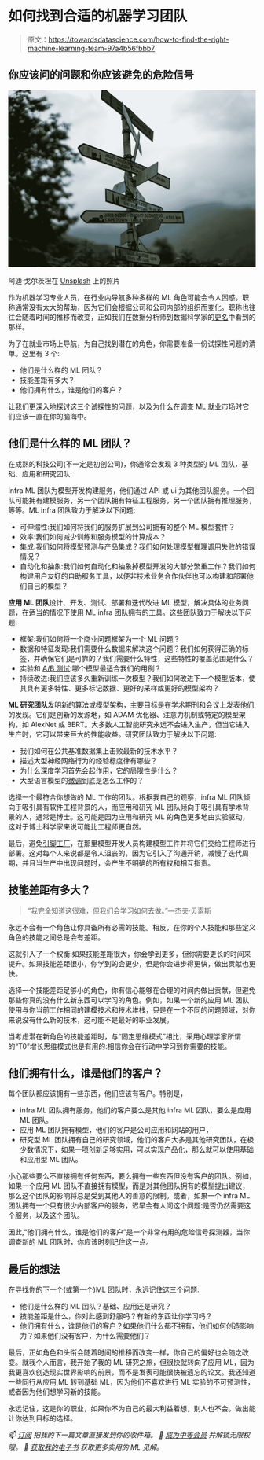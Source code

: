 # 如何找到合适的机器学习团队

> 原文：<https://towardsdatascience.com/how-to-find-the-right-machine-learning-team-97a4b56fbbb7>

## 你应该问的问题和你应该避免的危险信号

![](img/0fe9c29d2adcc14d03d3361ddba12984.png)

阿迪·戈尔茨坦在 [Unsplash](https://unsplash.com?utm_source=medium&utm_medium=referral) 上的照片

作为机器学习专业人员，在行业内导航多种多样的 ML 角色可能会令人困惑。职称通常没有太大的帮助，因为它们会根据公司和公司内部的组织而变化。职称也往往会随着时间的推移而改变，正如我们在数据分析师到数据科学家的[更名](https://eugeneyan.com/writing/red-flags/)中看到的那样。

为了在就业市场上导航，为自己找到潜在的角色，你需要准备一份试探性问题的清单。这里有 3 个:

*   他们是什么样的 ML 团队？
*   技能差距有多大？
*   他们拥有什么，谁是他们的客户？

让我们更深入地探讨这三个试探性的问题，以及为什么在调查 ML 就业市场时它们应该一直在你的脑海中。

## 他们是什么样的 ML 团队？

在成熟的科技公司(不一定是初创公司)，你通常会发现 3 种类型的 ML 团队，基础、应用和研究团队:

Infra ML 团队为模型开发构建服务，他们通过 API 或 ui 为其他团队服务。一个团队可能拥有建模服务，另一个团队拥有特征工程服务，另一个团队拥有推理服务，等等。ML infra 团队致力于解决以下问题:

*   可伸缩性:我们如何将我们的服务扩展到公司拥有的整个 ML 模型套件？
*   效率:我们如何减少训练和服务模型的计算成本？
*   集成:我们如何将模型预测与产品集成？我们如何处理模型推理调用失败的错误情况？
*   自动化和抽象:我们如何自动化和抽象掉模型开发的大部分繁重工作？我们如何构建用户友好的自助服务工具，以便非技术业务合作伙伴也可以构建和部署他们自己的模型？

**应用 ML 团队**设计、开发、测试、部署和迭代改进 ML 模型，解决具体的业务问题，在适当的情况下使用 ML infra 团队拥有的工具。这些团队致力于解决以下问题:

*   框架:我们如何将一个商业问题框架为一个 ML 问题？
*   数据和特征发现:我们需要什么数据来解决这个问题？我们如何获得正确的标签，并确保它们是可靠的？我们需要什么特性，这些特性的覆盖范围是什么？
*   实验和 [A/B 测试](/the-joy-of-a-b-testing-theory-practice-and-pitfalls-de58acbdb04a):哪个模型最适合我们的用例？
*   持续改进:我们应该多久重新训练一次模型？我们如何改进下一个模型版本，使其具有更多特性、更多标记数据、更好的采样或更好的模型架构？

**ML 研究团队**发明新的算法或模型架构，主要目标是在学术期刊和会议上发表他们的发现。它们是创新的发源地，如 ADAM 优化器、注意力机制或特定的模型架构，如 AlexNet 或 BERT。大多数人工智能研究永远不会进入生产，但当它进入生产时，它可以带来巨大的性能收益。研究团队致力于解决以下问题:

*   我们如何在公共基准数据集上击败最新的技术水平？
*   描述大型神经网络行为的经验标度律有哪些？
*   [为什么](/why-does-deep-learning-work-so-well-6550f3aa22c6)深度学习首先会起作用，它的局限性是什么？
*   大型语言模型的[微调](/what-exactly-happens-when-we-fine-tune-bert-f5dc32885d76)到底是怎么工作的？

选择一个最符合你想做的 ML 工作的团队。根据我自己的观察，infra ML 团队倾向于吸引具有软件工程背景的人，而应用和研究 ML 团队倾向于吸引具有学术背景的人，通常是博士。这可能是因为应用和研究 ML 的角色更多地由实验驱动，这对于博士科学家来说可能比工程师更自然。

最后，避免[引脚工厂](/data-science-anti-patterns-you-should-know-1d8711eef72d)，在那里模型开发人员构建模型工件并将它们交给工程师进行部署。这对每个人来说都是令人沮丧的，因为它引入了沟通开销，减慢了迭代周期，并且当生产中出现问题时，会产生不明确的所有权和相互指责。

## 技能差距有多大？

> “我完全知道这很难，但我们会学习如何去做。”—杰夫·贝索斯

永远不会有一个角色让你具备所有必需的技能。相反，在你的个人技能和那些定义角色的技能之间总是会有差距。

这就引入了一个权衡:如果技能差距很大，你会学到更多，但你需要更长的时间来提升。如果技能差距很小，你学到的会更少，但是你会进步得更快，做出贡献也更快。

选择一个技能差距足够小的角色，你有信心能够在合理的时间内做出贡献，但避免那些你真的没有什么新东西可以学习的角色。例如，如果一个新的应用 ML 团队使用与你当前工作相同的建模技术和技术堆栈，只是在一个不同的问题领域，对你来说没有什么新的技术，这可能不是最好的职业发展。

当考虑潜在新角色的技能差距时，与“固定思维模式”相比，采用心理学家所谓的“T0”增长思维模式也是有用的:相信你会在行动中学习到你需要的技能。

## 他们拥有什么，谁是他们的客户？

每个团队都应该拥有一些东西，他们应该有客户。特别是，

*   infra ML 团队拥有服务，他们的客户要么是其他 infra ML 团队，要么是应用 ML 团队。
*   应用 ML 团队拥有模型，他们的客户是公司应用和网站的用户，
*   研究型 ML 团队拥有自己的研究领域，他们的客户大多是其他研究团队，在极少数情况下，如果一项创新足够实用，可以实现产品化，那么就可以使用基础和应用型 ML 团队。

小心那些要么不直接拥有任何东西，要么拥有一些东西但没有客户的团队。例如，如果一个应用 ML 团队不直接拥有模型，而是对其他团队拥有的模型提出建议，那么这个团队的影响将总是受到其他人的善意的限制。或者，如果一个 infra ML 团队拥有一个只有很少内部客户的服务，迟早会有人问这个问题:是否仍然需要这个服务，以及这个团队。

因此,“他们拥有什么，谁是他们的客户”是一个非常有用的危险信号探测器，当你调查新的 ML 团队时，你应该时刻记住这一点。

## 最后的想法

在寻找你的下一个(或第一个)ML 团队时，永远记住这三个问题:

*   他们是什么样的 ML 团队？基础、应用还是研究？
*   技能差距是什么，你对此感到舒服吗？有新的东西让你学习吗？
*   他们拥有什么，谁是他们的客户？如果他们什么都不拥有，他们如何创造影响力？如果他们没有客户，为什么需要他们？

最后，正如角色和头衔会随着时间的推移而改变一样，你自己的偏好也会随之改变。就我个人而言，我开始了我的 ML 研究之旅，但很快就转向了应用 ML，因为我更喜欢创造现实世界影响的前景，而不是发表可能很快被遗忘的论文。我还知道一些同行从应用 ML 转到基础 ML，因为他们不喜欢进行 ML 实验的不可预测性，或者因为他们想学习新的技能。

永远记住，这是你的职业，如果你不为自己的最大利益着想，别人也不会。做出能让你达到目标的选择。

*📫* [*订阅*](/subscribe/@samuel.flender) *把我的下一篇文章直接发到你的收件箱。
💪* [*成为中等会员*](/@samuel.flender/membership) *并解锁无限权限。
📖* [*获取我的电子书*](https://samflender.gumroad.com/l/mlontheground) *获取更多实用的 ML 见解。*